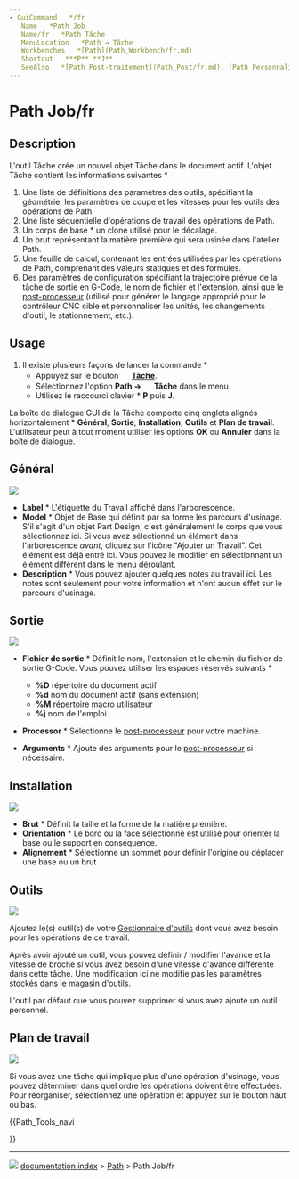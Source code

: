 ```yaml
---
- GuiCommand   */fr
   Name   *Path Job
   Name/fr   *Path Tâche
   MenuLocation   *Path → Tâche
   Workbenches   *[Path](Path_Workbench/fr.md)
   Shortcut   ***P** **J**
   SeeAlso   *[Path Post-traitement](Path_Post/fr.md), [Path Personnalisation du post-processeur](Path_Postprocessor_Customization/fr.md)
---
```


# Path Job/fr

## Description

L\'outil Tâche crée un nouvel objet Tâche dans le document actif. L\'objet Tâche contient les informations suivantes    *

1.  Une liste de définitions des paramètres des outils, spécifiant la géométrie, les paramètres de coupe et les vitesses pour les outils des opérations de Path.
2.  Une liste séquentielle d\'opérations de travail des opérations de Path.
3.  Un corps de base    * un clone utilisé pour le décalage.
4.  Un brut représentant la matière première qui sera usinée dans l\'atelier Path.
5.  Une feuille de calcul, contenant les entrées utilisées par les opérations de Path, comprenant des valeurs statiques et des formules.
6.  Des paramètres de configuration spécifiant la trajectoire prévue de la tâche de sortie en G-Code, le nom de fichier et l\'extension, ainsi que le [post-processeur](Path_Post/fr.md) (utilisé pour générer le langage approprié pour le contrôleur CNC cible et personnaliser les unités, les changements d\'outil, le stationnement, etc.).

## Usage

1.  Il existe plusieurs façons de lancer la commande    *
    -   Appuyez sur le bouton **<img src="images/Path_Job.svg" width=16px> [Tâche](Path_Job/fr.md)**.
    -   Sélectionnez l\'option **Path → <img src="images/Path_Job.svg" width=16px> Tâche** dans le menu.
    -   Utilisez le raccourci clavier    * **P** puis **J**.

La boîte de dialogue GUI de la Tâche comporte cinq onglets alignés horizontalement   * **Général**, **Sortie**, **Installation**, **Outils** et **Plan de travail**. L\'utilisateur peut à tout moment utiliser les options **OK** ou **Annuler** dans la boîte de dialogue.

## Général

![](images/Job_1.jpg )

-   **Label**   * L\'étiquette du Travail affiché dans l\'arborescence.
-   **Model**   * Objet de Base qui définit par sa forme les parcours d\'usinage. S\'il s\'agit d\'un objet Part Design, c\'est généralement le corps que vous sélectionnez ici. Si vous avez sélectionné un élément dans l\'arborescence *avant*, cliquez sur l\'icône \"Ajouter un Travail\". Cet élément est déjà entré ici. Vous pouvez le modifier en sélectionnant un élément différent dans le menu déroulant.
-   **Description**   * Vous pouvez ajouter quelques notes au travail ici. Les notes sont seulement pour votre information et n\'ont aucun effet sur le parcours d\'usinage.

## Sortie

![](images/Job_2.jpg )

-   **Fichier de sortie**   * Définit le nom, l\'extension et le chemin du fichier de sortie G-Code. Vous pouvez utiliser les espaces réservés suivants   *
    -   **%D** répertoire du document actif
    -   **%d** nom du document actif (sans extension)
    -   **%M** répertoire macro utilisateur
    -   **%j** nom de l\'emploi

-   **Processor**   * Sélectionne le [post-processeur](Path_Post/fr.md) pour votre machine.
-   **Arguments**   * Ajoute des arguments pour le [post-processeur](Path_Post/fr.md) si nécessaire.

## Installation

![](images/Job_3.jpg )

-   **Brut**   * Définit la taille et la forme de la matière première.
-   **Orientation**   * Le bord ou la face sélectionné est utilisé pour orienter la base ou le support en conséquence.
-   **Alignement**   * Sélectionne un sommet pour définir l\'origine ou déplacer une base ou un brut

## Outils

![](images/Job_4.jpg )

Ajoutez le(s) outil(s) de votre [Gestionnaire d\'outils](Path_ToolLibraryEdit/fr.md) dont vous avez besoin pour les opérations de ce travail.

Après avoir ajouté un outil, vous pouvez définir / modifier l\'avance et la vitesse de broche si vous avez besoin d\'une vitesse d\'avance différente dans cette tâche. Une modification ici ne modifie pas les paramètres stockés dans le magasin d\'outils.

L\'outil par défaut que vous pouvez supprimer si vous avez ajouté un outil personnel.

## Plan de travail 

![](images/Job_5.jpg )

Si vous avez une tâche qui implique plus d\'une opération d\'usinage, vous pouvez déterminer dans quel ordre les opérations doivent être effectuées. Pour réorganiser, sélectionnez une opération et appuyez sur le bouton haut ou bas.





{{Path_Tools_navi

}}



---
![](images/Right_arrow.png) [documentation index](../README.md) > [Path](Path_Workbench.md) > Path Job/fr
